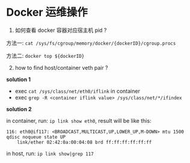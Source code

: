 # Docker 运维操作

1. 如何查看 docker 容器对应宿主机 pid ?

方法一: `cat /sys/fs/cgroup/memory/docker/{dockerID}/cgroup.procs`

方法二: `docker top ${dockerID}`

2. how to find host/container veth pair ?

**solution 1**

- exec `cat /sys/class/net/eth0/iflink` in container
- exec `grep -R <container iflink value> /sys/class/net/*/ifindex`

**solution 2**

 in container, run: `ip link show eth0`, result will be like this:

```
116: eth0@if117: <BROADCAST,MULTICAST,UP,LOWER_UP,M-DOWN> mtu 1500 qdisc noqueue state UP
    link/ether 02:42:0a:00:04:08 brd ff:ff:ff:ff:ff:ff
```

in host, run: `ip link show|grep 117`
